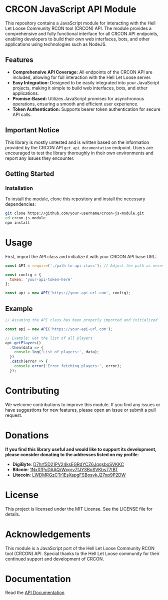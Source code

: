 # CRCON JavaScript API Module

This repository contains a JavaScript module for interacting with the Hell Let Loose Community RCON tool (CRCON) API. The module provides a comprehensive and fully functional interface for all CRCON API endpoints, enabling developers to build their own web interfaces, bots, and other applications using technologies such as NodeJS.

## Features

- **Comprehensive API Coverage:** All endpoints of the CRCON API are included, allowing for full interaction with the Hell Let Loose server.
- **Easy Integration:** Designed to be easily integrated into your JavaScript projects, making it simple to build web interfaces, bots, and other applications.
- **Promise-Based:** Utilizes JavaScript promises for asynchronous operations, ensuring a smooth and efficient user experience.
- **Token Authentication:** Supports bearer token authentication for secure API calls.

## Important Notice

This library is mostly untested and is written based on the information provided by the CRCON API `get_api_documentation` endpoint. Users are encouraged to test the library thoroughly in their own environments and report any issues they encounter.

## Getting Started

### Installation

To install the module, clone this repository and install the necessary dependencies:

```bash
git clone https://github.com/your-username/crcon-js-module.git
cd crcon-js-module
npm install
```

# Usage

First, import the API class and initialize it with your CRCON API base URL:

```js
const API = require('./path-to-api-class'); // Adjust the path as necessary

const config = {
  token: 'your-api-token-here'
};

const api = new API('https://your-api-url.com', config);
```

## Example

```js
// Assuming the API class has been properly imported and initialized

const api = new API('https://your-api-url.com');

// Example: Get the list of all players
api.getPlayers()
  .then(data => {
    console.log('List of players:', data);
  })
  .catch(error => {
    console.error('Error fetching players:', error);
  });
```

# Contributing

We welcome contributions to improve this module. If you find any issues or have suggestions for new features, please open an issue or submit a pull request.

# Donations

**If you find this library useful and would like to support its development, please consider donating to the addresses listed on my profile**:

- **DigiByte**: [D7hrf5D21PV24ksEGRdYCZ6JqgsboSVKKC](dgb://D7hrf5D21PV24ksEGRdYCZ6JqgsboSVKKC)
- **Bitcoin**: [1NxXfPuDAAQrWxgrv7fJYSBoSVKbs77tBT](btc://1NxXfPuDAAQrWxgrv7fJYSBoSVKbs77tBT)
- **Litecoin**: [LWDMRGzCTr1EsXapgFSBosvkJ27op9P2DW](ltc://LWDMRGzCTr1EsXapgFSBosvkJ27op9P2DW)


# License

This project is licensed under the MIT License. See the LICENSE file for details.

# Acknowledgements

This module is a JavaScript port of the Hell Let Loose Community RCON tool (CRCON) API. Special thanks to the Hell Let Loose community for their continued support and development of CRCON.

# Documentation

Read the [API Documentation](https://github.com/Sbosvk/crcon.js/wiki/API-Documentation)